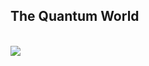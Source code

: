 <h2> The Quantum World </h2>
<br>
<img src="https://user-images.githubusercontent.com/68239797/115705482-367e6700-a38a-11eb-90c7-255c18959b5e.JPG">
